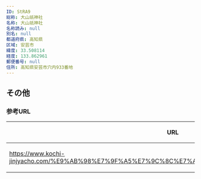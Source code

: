 ```yaml
---
ID: StRA9
総称: 大山祇神社
名称: 大山祇神社
名称読み: null
別名: null
都道府県: 高知県
区域: 安芸市
緯度: 33.508114
経度: 133.862961
郵便番号: null
住所: 高知県安芸市穴内933番地
---
```


## その他

### 参考URL

| URL                                                                                             | 説明   |
| ----------------------------------------------------------------------------------------------- | ------ |
| https://www.kochi-jinjyacho.com/%E9%AB%98%E7%9F%A5%E7%9C%8C%E7%A5%9E%E7%A4%BE%E4%B8%80%E8%A6%A7 | 神社庁 |
